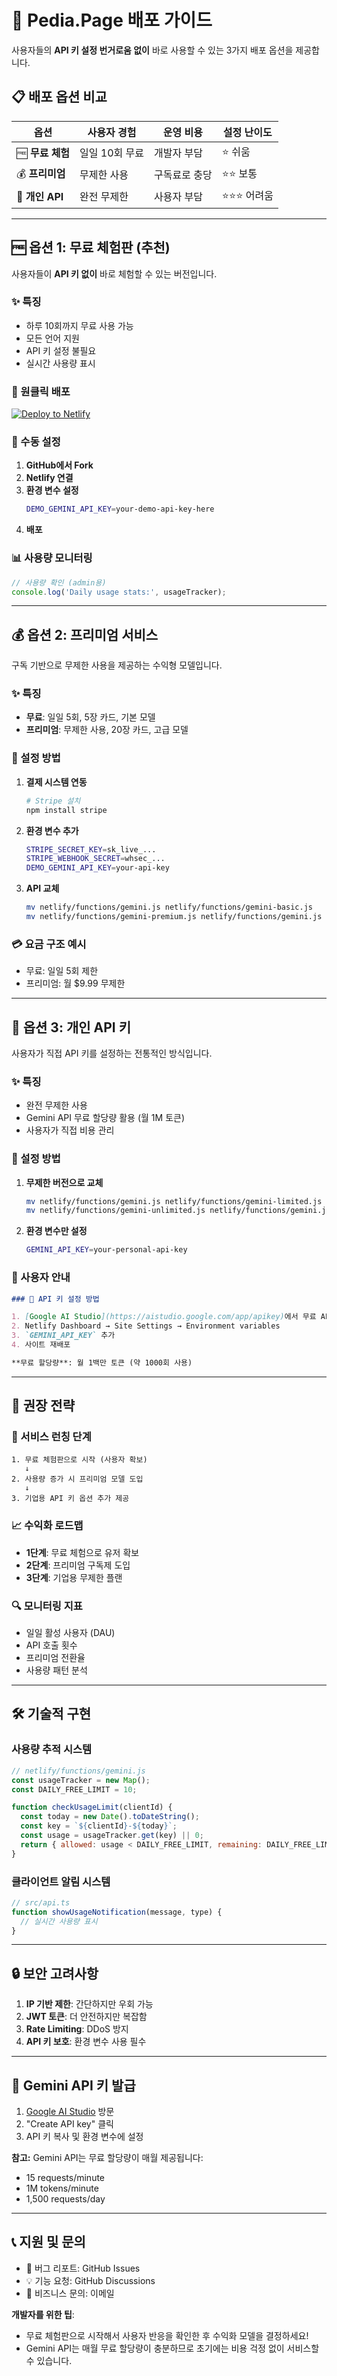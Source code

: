 # 🚀 Pedia.Page 배포 가이드

사용자들의 **API 키 설정 번거로움 없이** 바로 사용할 수 있는 3가지 배포 옵션을 제공합니다.

## 📋 배포 옵션 비교

| 옵션 | 사용자 경험 | 운영 비용 | 설정 난이도 |
|------|------------|----------|------------|
| 🆓 **무료 체험** | 일일 10회 무료 | 개발자 부담 | ⭐ 쉬움 |
| 💰 **프리미엄** | 무제한 사용 | 구독료로 충당 | ⭐⭐ 보통 |
| 🔧 **개인 API** | 완전 무제한 | 사용자 부담 | ⭐⭐⭐ 어려움 |

---

## 🆓 옵션 1: 무료 체험판 (추천)

사용자들이 **API 키 없이** 바로 체험할 수 있는 버전입니다.

### ✨ 특징
- 하루 10회까지 무료 사용 가능
- 모든 언어 지원
- API 키 설정 불필요
- 실시간 사용량 표시

### 🚀 원클릭 배포
[![Deploy to Netlify](https://www.netlify.com/img/deploy/button.svg)](https://app.netlify.com/start/deploy?repository=https://github.com/hyukjean/pedia.page)

### 🔧 수동 설정

1. **GitHub에서 Fork**
2. **Netlify 연결**
3. **환경 변수 설정**
   ```bash
   DEMO_GEMINI_API_KEY=your-demo-api-key-here
   ```
4. **배포**

### 📊 사용량 모니터링
```javascript
// 사용량 확인 (admin용)
console.log('Daily usage stats:', usageTracker);
```

---

## 💰 옵션 2: 프리미엄 서비스

구독 기반으로 무제한 사용을 제공하는 수익형 모델입니다.

### ✨ 특징
- **무료**: 일일 5회, 5장 카드, 기본 모델
- **프리미엄**: 무제한 사용, 20장 카드, 고급 모델

### 🔧 설정 방법

1. **결제 시스템 연동**
   ```bash
   # Stripe 설치
   npm install stripe
   ```

2. **환경 변수 추가**
   ```bash
   STRIPE_SECRET_KEY=sk_live_...
   STRIPE_WEBHOOK_SECRET=whsec_...
   DEMO_GEMINI_API_KEY=your-api-key
   ```

3. **API 교체**
   ```bash
   mv netlify/functions/gemini.js netlify/functions/gemini-basic.js
   mv netlify/functions/gemini-premium.js netlify/functions/gemini.js
   ```

### 💳 요금 구조 예시
- 무료: 일일 5회 제한
- 프리미엄: 월 $9.99 무제한

---

## 🔧 옵션 3: 개인 API 키

사용자가 직접 API 키를 설정하는 전통적인 방식입니다.

### ✨ 특징
- 완전 무제한 사용
- Gemini API 무료 할당량 활용 (월 1M 토큰)
- 사용자가 직접 비용 관리

### 🔧 설정 방법

1. **무제한 버전으로 교체**
   ```bash
   mv netlify/functions/gemini.js netlify/functions/gemini-limited.js
   mv netlify/functions/gemini-unlimited.js netlify/functions/gemini.js
   ```

2. **환경 변수만 설정**
   ```bash
   GEMINI_API_KEY=your-personal-api-key
   ```

### 📝 사용자 안내
```markdown
### 🔑 API 키 설정 방법

1. [Google AI Studio](https://aistudio.google.com/app/apikey)에서 무료 API 키 발급
2. Netlify Dashboard → Site Settings → Environment variables
3. `GEMINI_API_KEY` 추가
4. 사이트 재배포

**무료 할당량**: 월 1백만 토큰 (약 1000회 사용)
```

---

## 🎯 권장 전략

### 🚀 서비스 런칭 단계
```
1. 무료 체험판으로 시작 (사용자 확보)
   ↓
2. 사용량 증가 시 프리미엄 모델 도입
   ↓
3. 기업용 API 키 옵션 추가 제공
```

### 📈 수익화 로드맵
- **1단계**: 무료 체험으로 유저 확보
- **2단계**: 프리미엄 구독제 도입
- **3단계**: 기업용 무제한 플랜

### 🔍 모니터링 지표
- 일일 활성 사용자 (DAU)
- API 호출 횟수
- 프리미엄 전환율
- 사용량 패턴 분석

---

## 🛠️ 기술적 구현

### 사용량 추적 시스템
```javascript
// netlify/functions/gemini.js
const usageTracker = new Map();
const DAILY_FREE_LIMIT = 10;

function checkUsageLimit(clientId) {
  const today = new Date().toDateString();
  const key = `${clientId}-${today}`;
  const usage = usageTracker.get(key) || 0;
  return { allowed: usage < DAILY_FREE_LIMIT, remaining: DAILY_FREE_LIMIT - usage };
}
```

### 클라이언트 알림 시스템
```javascript
// src/api.ts
function showUsageNotification(message, type) {
  // 실시간 사용량 표시
}
```

---

## 🔒 보안 고려사항

1. **IP 기반 제한**: 간단하지만 우회 가능
2. **JWT 토큰**: 더 안전하지만 복잡함
3. **Rate Limiting**: DDoS 방지
4. **API 키 보호**: 환경 변수 사용 필수

---

## 🔑 Gemini API 키 발급

1. [Google AI Studio](https://aistudio.google.com/app/apikey) 방문
2. "Create API key" 클릭
3. API 키 복사 및 환경 변수에 설정

**참고:** Gemini API는 무료 할당량이 매월 제공됩니다:
- 15 requests/minute
- 1M tokens/minute  
- 1,500 requests/day

---

## 📞 지원 및 문의

- 🐛 버그 리포트: GitHub Issues
- 💡 기능 요청: GitHub Discussions  
- 📧 비즈니스 문의: 이메일

**개발자를 위한 팁**: 
- 무료 체험판으로 시작해서 사용자 반응을 확인한 후 수익화 모델을 결정하세요!
- Gemini API는 매월 무료 할당량이 충분하므로 초기에는 비용 걱정 없이 서비스할 수 있습니다.
